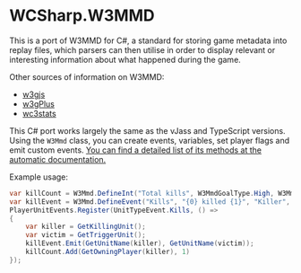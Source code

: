 # WCSharp.W3MMD

This is a port of W3MMD for C#, a standard for storing game metadata into replay files, which parsers can then utilise in order to display relevant or interesting information about what happened during the game.

Other sources of information on W3MMD:
- [w3gjs](https://github.com/PBug90/w3gjs)
- [w3gPlus](https://github.com/PBug90/w3gPlus)
- [wc3stats](https://wc3stats.com/docs/w3mmd)

This C# port works largely the same as the vJass and TypeScript versions. Using the `W3Mmd` class, you can create events, variables, set player flags and emit custom events. [You can find a detailed list of its methods at the automatic documentation.](https://github.com/Orden4/WCSharp/blob/master/Docs/WCSharp.W3MMD/WCSharp.W3MMD.W3Mmd.md)

Example usage:

```csharp
var killCount = W3Mmd.DefineInt("Total kills", W3MmdGoalType.High, W3MmdSuggestionType.Leaderboard);
var killEvent = W3Mmd.DefineEvent("Kills", "{0} killed {1}", "Killer", "Victim");
PlayerUnitEvents.Register(UnitTypeEvent.Kills, () =>
{
	var killer = GetKillingUnit();
	var victim = GetTriggerUnit();
	killEvent.Emit(GetUnitName(killer), GetUnitName(victim));
	killCount.Add(GetOwningPlayer(killer), 1)
});
```
